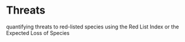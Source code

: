 # Threats
quantifying threats to red-listed species using the Red List Index or the Expected Loss of Species
